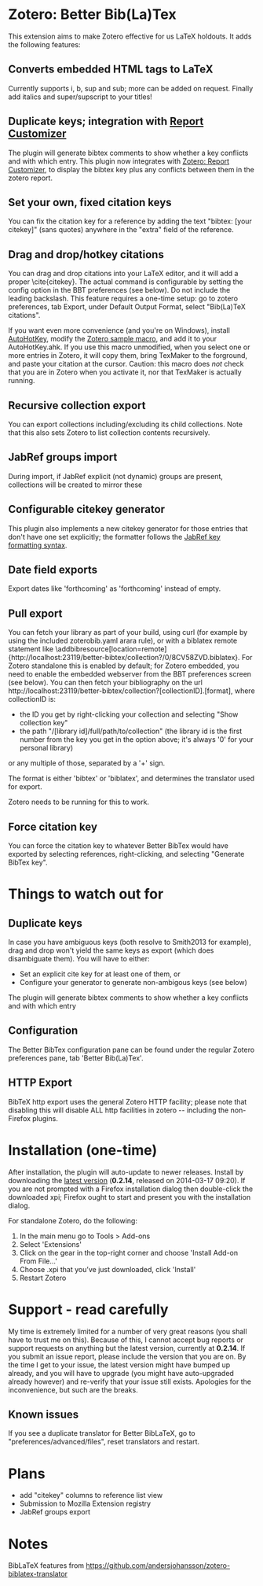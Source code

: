 # Zotero: Better Bib(La)Tex

This extension aims to make Zotero effective for us LaTeX holdouts. It adds the following features:

## Converts embedded HTML tags to LaTeX

Currently supports i, b, sup and sub; more can be added on request. Finally add italics and super/supscript to your
titles!

## Duplicate keys; integration with [Report Customizer](https://github.com/friflaj/zotero-report-customizer)

The plugin will generate bibtex comments to show whether a key conflicts and with which entry. This plugin now
integrates with [Zotero: Report Customizer](https://github.com/friflaj/zotero-report-customizer), to display the bibtex key plus
any conflicts between them in the zotero report.

## Set your own, fixed citation keys

You can fix the citation key for a reference by adding the text "bibtex: [your citekey]" (sans quotes) anywhere in the
"extra" field of the reference.

## Drag and drop/hotkey citations

You can drag and drop citations into your LaTeX editor, and it will add a proper \cite{citekey}. The actual command is
configurable by setting the config option in the BBT preferences (see below). Do not include the leading backslash. This
feature requires a one-time setup: go to zotero preferences, tab Export, under Default Output Format, select "Bib(La)TeX citations".

If you want even more convenience (and you're on Windows), install [AutoHotKey](http://www.autohotkey.com/), modify the [Zotero sample macro](https://raw.github.com/friflaj/zotero-better-bibtex/master/FastCite.ahk), and add it to your AutoHotKey.ahk. If you use this macro unmodified, when you select one or more entries in Zotero, it will copy them, bring TexMaker to the forground, and paste your citation at the cursor. Caution: this macro does *not* check that you are in Zotero when you activate it, nor that TexMaker is actually running.

## Recursive collection export

You can export collections including/excluding its child collections. Note that this also sets Zotero to list collection
contents recursively.

## JabRef groups import

During import, if JabRef explicit (not dynamic) groups are present, collections will be created to mirror these

## Configurable citekey generator

This plugin also implements a new citekey generator for those entries that don't have one set explicitly; the formatter follows the
[JabRef key formatting syntax](http://jabref.sourceforge.net/help/LabelPatterns.php).

## Date field exports

Export dates like 'forthcoming' as 'forthcoming' instead of empty.

## Pull export

You can fetch your library as part of your build, using curl (for example by using the included zoterobib.yaml arara
rule), or with a biblatex remote statement like \addbibresource[location=remote]{http://localhost:23119/better-bibtex/collection?/0/8CV58ZVD.biblatex}.
For Zotero standalone this is enabled by default; for Zotero embedded, you need to enable the embedded webserver from the BBT preferences screen (see below). You can then fetch your bibliography on the url
http://localhost:23119/better-bibtex/collection?\[collectionID].\[format], where collectionID is:

* the ID you get by right-clicking your collection and selecting "Show collection key"
* the path "/[library id]/full/path/to/collection" (the library id is the first number from the key you get in the option above; it's always '0' for your personal library)

or any multiple of those, separated by a '+' sign.

The format is either 'bibtex' or 'biblatex', and determines the translator used for export.

Zotero needs to be running for this to work.

## Force citation key

You can force the citation key to whatever Better BibTex would have exported by selecting references, right-clicking, and selecting "Generate BibTex key".

# Things to watch out for

## Duplicate keys

In case you have ambiguous keys (both resolve to Smith2013 for example), drag and drop won't yield the same keys
as export (which does disambiguate them). You will have to either:
* Set an explicit cite key for at least one of them, or
* Configure your generator to generate non-ambigous keys (see below)

The plugin will generate bibtex comments to show whether a key conflicts and with which entry

## Configuration

The Better BibTex configuration pane can be found under the regular Zotero preferences pane, tab 'Better Bib(La)Tex'.

## HTTP Export

BibTeX http export uses the general Zotero HTTP facility; please note that disabling this will disable ALL http
facilities in zotero -- including the non-Firefox plugins.

# Installation (one-time)

After installation, the plugin will auto-update to newer releases. Install by downloading the [latest
version](https://raw.github.com/friflaj/zotero-better-bibtex/master/zotero-better-bibtex-0.2.14.xpi) (**0.2.14**, released
on 2014-03-17 09:20). If you are not prompted with a Firefox installation dialog then double-click the downloaded xpi; Firefox ought to start and present you with the installation dialog.

For standalone Zotero, do the following:

1. In the main menu go to Tools > Add-ons
2. Select 'Extensions'
3. Click on the gear in the top-right corner and choose 'Install Add-on From File...'
4. Choose .xpi that you’ve just downloaded, click 'Install'
5. Restart Zotero

# Support - read carefully

My time is extremely limited for a number of very great reasons (you shall have to trust me on this). Because of this, I cannot accept bug reports
or support requests on anything but the latest version, currently at **0.2.14**. If you submit an issue report,
please include the version that you are on. By the time I get to your issue, the latest version might have bumped up already, and you
will have to upgrade (you might have auto-upgraded already however) and re-verify that your issue still exists. Apologies for the inconvenience, but such
are the breaks.

## Known issues

If you see a duplicate translator for Better BibLaTeX, go to "preferences/advanced/files", reset translators and
restart.

# Plans

* add "citekey" columns to reference list view
* Submission to Mozilla Extension registry
* JabRef groups export

# Notes

BibLaTeX features from https://github.com/andersjohansson/zotero-biblatex-translator
